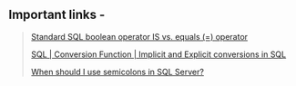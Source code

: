 ## Important links -

> [Standard SQL boolean operator IS vs. equals (=)  operator](https://stackoverflow.com/questions/9822154/standard-sql-boolean-operator-is-vs-equals-operator)
> 
> [SQL | Conversion Function | Implicit and Explicit conversions in SQL](https://www.geeksforgeeks.org/sql-conversion-function/)
> 
> [When   should I use semicolons in SQL Server?](https://stackoverflow.com/questions/710683/when-should-i-use-semicolons-in-sql-server)
